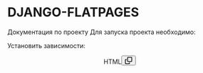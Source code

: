 # DJANGO-FLATPAGES

Документация по проекту
Для запуска проекта необходимо:

Установить зависимости:



<header class="d-flex flex-items-center flex-justify-between p-2 text-small rounded-top-1 border"><span>HTML</span><button class="js-btn-copy btn btn-sm tooltipped tooltipped-nw" data-clipboard-text="<details>
<summary>My top THINGS-TO-RANK</summary>

YOUR TABLE

</details>" aria-label="Copy code to clipboard"><svg version="1.1" width="16" height="16" viewBox="0 0 16 16" class="octicon octicon-copy" aria-hidden="true"><path d="M0 6.75C0 5.784.784 5 1.75 5h1.5a.75.75 0 010 1.5h-1.5a.25.25 0 00-.25.25v7.5c0 .138.112.25.25.25h7.5a.25.25 0 00.25-.25v-1.5a.75.75 0 011.5 0v1.5A1.75 1.75 0 019.25 16h-7.5A1.75 1.75 0 010 14.25z"></path><path d="M5 1.75C5 .784 5.784 0 6.75 0h7.5C15.216 0 16 .784 16 1.75v7.5A1.75 1.75 0 0114.25 11h-7.5A1.75 1.75 0 015 9.25zm1.75-.25a.25.25 0 00-.25.25v7.5c0 .138.112.25.25.25h7.5a.25.25 0 00.25-.25v-7.5a.25.25 0 00-.25-.25z"></path></svg></button></header>
